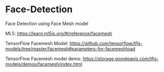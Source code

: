 # Face-Detection
Face Detection using Face Mesh model

ML5: https://learn.ml5js.org/#/reference/facemesh

TensorFlow Facemesh Model: https://github.com/tensorflow/tfjs-models/tree/master/facemesh#parameters-for-facemeshload

TensorFlow Facemesh model demo: https://storage.googleapis.com/tfjs-models/demos/facemesh/index.html
